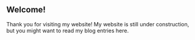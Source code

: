 ## Welcome!

Thank you for visiting my website! My website is still under construction, but you might want to read my blog entries here.
